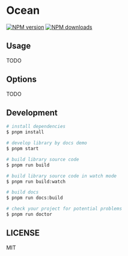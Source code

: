 # Ocean

[![NPM version](https://img.shields.io/npm/v/Ocean.svg?style=flat)](https://npmjs.org/package/Ocean)
[![NPM downloads](http://img.shields.io/npm/dm/Ocean.svg?style=flat)](https://npmjs.org/package/Ocean)



## Usage

TODO

## Options

TODO

## Development

```bash
# install dependencies
$ pnpm install

# develop library by docs demo
$ pnpm start

# build library source code
$ pnpm run build

# build library source code in watch mode
$ pnpm run build:watch

# build docs
$ pnpm run docs:build

# check your project for potential problems
$ pnpm run doctor
```

## LICENSE

MIT
